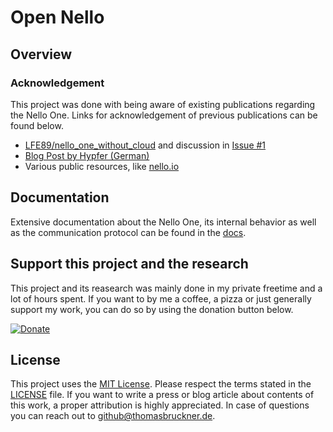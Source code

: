 # Open Nello

## Overview

### Acknowledgement

This project was done with being aware of existing publications regarding the Nello One. Links for acknowledgement of previous publications can be found below.

- [LFE89/nello_one_without_cloud](https://github.com/LFE89/nello_one_without_cloud) and discussion in [Issue #1](https://github.com/LFE89/nello_one_without_cloud/issues/1)
- [Blog Post by Hypfer (German)](https://blog.hypfer.de/2018/12/04/wie-man-ein-nello-one-nicht-von-der-cloud-befreit.html)
- Various public resources, like [nello.io](https://www.nello.io)

## Documentation

Extensive documentation about the Nello One, its internal behavior as well as the communication protocol can be found in the [docs](./docs/README.md).

## Support this project and the research

This project and its reasearch was mainly done in my private freetime and a lot of hours spent.
If you want to by me a coffee, a pizza or just generally support my work, you can do so by using the donation button below.

[![Donate](https://img.shields.io/badge/Donate-PayPal-green.svg)](https://www.paypal.com/donate/?hosted_button_id=K4Q63XFGGGQ36)

## License

This project uses the [MIT License](./LICENSE). Please respect the terms stated in the [LICENSE](./LICENSE) file.
If you want to write a press or blog article about contents of this work, a proper attribution is highly appreciated.
In case of questions you can reach out to [github@thomasbruckner.de](mailto:github@thomasbruckner.de).
